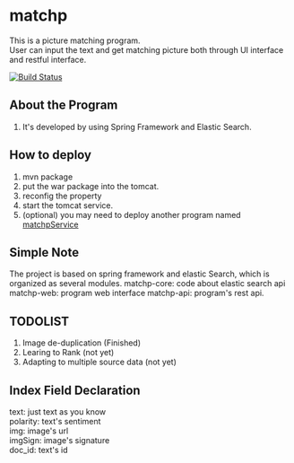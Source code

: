# matchp
This is a picture matching program.  
User can input the text and get matching picture both through UI interface and restful interface.  

[![Build Status](https://travis-ci.org/cdmaok/matchp.svg?branch=master)](https://travis-ci.org/cdmaok/matchp)

## About the Program
1. It's developed by using Spring Framework and Elastic Search.


## How to deploy
1. mvn package
2. put the war package into the tomcat.
3. reconfig the property
4. start the tomcat service.
5. (optional) you may need to deploy another program named [matchpService](https://github.com/cdmaok/matchp-service)

## Simple Note  
The project is based on spring framework and elastic Search, which is organized as several modules.
matchp-core: code about elastic search api
matchp-web: program web interface
matchp-api: program's rest api.

## TODOLIST
1. Image de-duplication (Finished)    
2. Learing to Rank (not yet)  
3. Adapting to multiple source data (not yet)  

## Index Field Declaration    
text: just text as you know    
polarity: text's sentiment  
img: image's url  
imgSign: image's signature  
doc_id: text's id  



